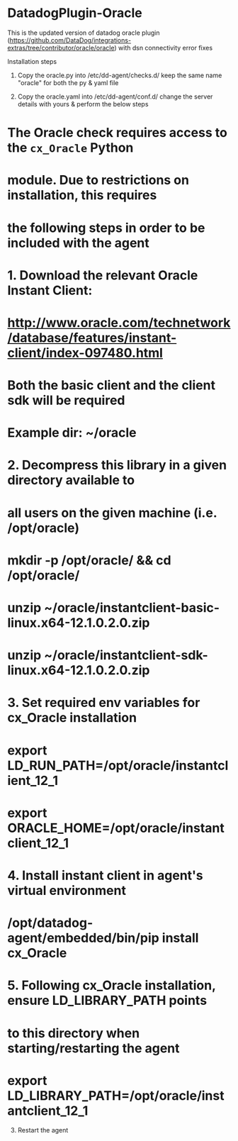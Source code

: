# DatadogPlugin-Oracle
This is the updated version of datadog oracle plugin (https://github.com/DataDog/integrations-extras/tree/contributor/oracle/oracle) with dsn connectivity error fixes


Installation steps

1) Copy the oracle.py into /etc/dd-agent/checks.d/​ keep the same name "oracle" for both the py & yaml file

2) Copy the oracle.yaml into /etc/dd-agent/conf.d/ change the server details with yours & perform the below steps

# The Oracle check requires access to the `cx_Oracle` Python
  # module. Due to restrictions on installation, this requires
  # the following steps in order to be included with the agent
  #
  # 1. Download the relevant Oracle Instant Client:
  #    http://www.oracle.com/technetwork/database/features/instant-client/index-097480.html
  #    Both the basic client and the client sdk will be required
  #    Example dir: ~/oracle
  # 2. Decompress this library in a given directory available to
  #    all users on the given machine (i.e. /opt/oracle)
  #       mkdir -p /opt/oracle/ && cd /opt/oracle/
  #       unzip ~/oracle/instantclient-basic-linux.x64-12.1.0.2.0.zip
  #       unzip ~/oracle/instantclient-sdk-linux.x64-12.1.0.2.0.zip
  # 3. Set required env variables for cx_Oracle installation
  #       export LD_RUN_PATH=/opt/oracle/instantclient_12_1
  #       export ORACLE_HOME=/opt/oracle/instantclient_12_1
  # 4. Install instant client in agent's virtual environment
  #       /opt/datadog-agent/embedded/bin/pip install cx_Oracle
  # 5. Following cx_Oracle installation, ensure LD_LIBRARY_PATH points
  #    to this directory when starting/restarting the agent
  #       export LD_LIBRARY_PATH=/opt/oracle/instantclient_12_1

3) Restart the agent
